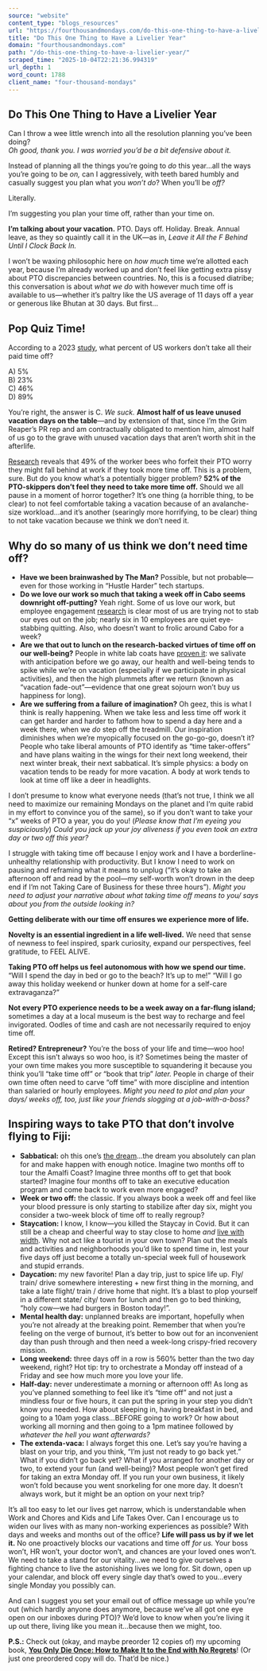 ```yaml
---
source: "website"
content_type: "blogs_resources"
url: "https://fourthousandmondays.com/do-this-one-thing-to-have-a-livelier-year/"
title: "Do This One Thing to Have a Livelier Year"
domain: "fourthousandmondays.com"
path: "/do-this-one-thing-to-have-a-livelier-year/"
scraped_time: "2025-10-04T22:21:36.994319"
url_depth: 1
word_count: 1788
client_name: "four-thousand-mondays"
---
```


## Do This One Thing to Have a Livelier Year

Can I throw a wee little wrench into all the resolution planning you’ve been doing?  
_Oh good, thank you. I was worried you’d be a bit defensive about it._

Instead of planning all the things you’re going to _do_ this year…all the ways you’re going to be _on,_ can I aggressively, with teeth bared humbly and casually suggest you plan what you _won’t do_? When you’ll be _off?_

Literally.

I’m suggesting you plan your time off, rather than your time on.

**I’m talking about your vacation.** PTO. Days off. Holiday. Break. Annual leave, as they so quaintly call it in the UK—as in, _Leave it All the F Behind Until I Clock Back In._

I won’t be waxing philosophic here on _how much_ time we’re allotted each year, because I’m already worked up and don’t feel like getting extra pissy about PTO discrepancies between countries. No, this is a focused diatribe; this conversation is about _what we do_ with however much time off is available to us—whether it’s paltry like the US average of 11 days off a year or generous like Bhutan at 30 days. But first…

## **Pop Quiz Time!**

According to a 2023 [study](https://www.pewresearch.org/social-trends/2023/03/30/how-americans-view-their-jobs/), what percent of US workers don’t take all their paid time off?

A) 5%  
B) 23%  
C) 46%  
D) 89%

You’re right, the answer is C. _We suck._ **Almost half of us leave unused vacation days on the table**—and by extension of that, since I’m the Grim Reaper’s PR rep and am contractually obligated to mention him, almost half of us go to the grave with unused vacation days that aren’t worth shit in the afterlife.

[Research](https://www.pewresearch.org/short-reads/2023/08/10/more-than-4-in-10-u-s-workers-dont-take-all-their-paid-time-off/) reveals that 49% of the worker bees who forfeit their PTO worry they might fall behind at work if they took more time off. This is a problem, sure. But do you know what’s a potentially bigger problem? **52% of the PTO-skippers don’t feel they need to take more time off.** Should we all pause in a moment of horror together? It’s one thing (a horrible thing, to be clear) to not feel comfortable taking a vacation because of an avalanche-size workload…and it’s another (searingly more horrifying, to be clear) thing to not take vacation because we think we don’t need it.

## **Why do so many of us think we don’t need time off?**

*   **Have we been brainwashed by The Man?** Possible, but not probable—even for those working in “Hustle Harder” tech startups.
*   **Do we love our work so much that taking a week off in Cabo seems downright off-putting?** Yeah right. Some of us love our work, but employee engagement [research](https://www.gallup.com/workplace/349484/state-of-the-global-workplace.aspx) is clear most of us are trying not to stab our eyes out on the job; nearly six in 10 employees are quiet eye-stabbing quitting. Also, who doesn’t want to frolic around Cabo for a week?
*   **Are we that out to lunch on the research-backed virtues of time off on our well-being?** People in white lab coats have [proven it](https://www.tandfonline.com/doi/abs/10.1080/08870446.2010.546860): we salivate with anticipation before we go away, our health and well-being tends to spike while we’re on vacation (especially if we participate in physical activities), and then the high plummets after we return (known as “vacation fade-out”—evidence that one great sojourn won’t buy us happiness for long).
*   **Are we suffering from a failure of imagination?** Oh geez, this is what I think is really happening. When we take less and less time off work it can get harder and harder to fathom how to spend a day here and a week there, when we _do_ step off the treadmill. Our inspiration diminishes when we’re myopically focused on the go-go-go, doesn’t it? People who take liberal amounts of PTO identify as “time taker-offers” and have plans waiting in the wings for their next long weekend, their next winter break, their next sabbatical. It’s simple physics: a body on vacation tends to be ready for more vacation. A body at work tends to look at time off like a deer in headlights.

I don’t presume to know what everyone needs (that’s not true, I think we all need to maximize our remaining Mondays on the planet and I’m quite rabid in my effort to convince you of the same), so if you don’t want to take your “x” weeks of PTO a year, you do you! (*Please know that I’m eyeing you suspiciously*) _Could you jack up your joy aliveness if you even took an extra day or two off this year?_

I struggle with taking time off because I enjoy work and I have a borderline-unhealthy relationship with productivity. But I know I need to work on pausing and reframing what it means to unplug (“it’s okay to take an afternoon off and read by the pool—my self-worth won’t drown in the deep end if I’m not Taking Care of Business for these three hours”). _Might you need to adjust your narrative about what taking time off means to you/ says about you from the outside looking in?_

**Getting deliberate with our time off ensures we experience more of life.**

**Novelty is an essential ingredient in a life well-lived.** We need that sense of newness to feel inspired, spark curiosity, expand our perspectives, feel gratitude, to FEEL ALIVE.

**Taking PTO off helps us feel autonomous with how we spend our time.** “Will I spend the day in bed or go to the beach? It’s up to me!” “Will I go away this holiday weekend or hunker down at home for a self-care extravaganza?”

**Not every PTO experience needs to be a week away on a far-flung island;** sometimes a day at a local museum is the best way to recharge and feel invigorated. Oodles of time and cash are not necessarily required to enjoy time off.

**Retired? Entrepreneur?** You’re the boss of your life and time—woo hoo! Except this isn’t always so woo hoo, is it? Sometimes being the master of your own time makes you more susceptible to squandering it because you think you’ll “take time off” or “book that trip” _later._ People in charge of their own time often need to carve “off time” with more discipline and intention than salaried or hourly employees. _Might you need to plot and plan your days/ weeks off, too, just like your friends slogging at a job-with-a-boss?_

## **Inspiring ways to take PTO that don’t involve flying to Fiji:**

*   **Sabbatical:** oh this one’s [the dream](https://fourthousandmondays.com/11-lessons-learned-after-a-work-sabbatical/)…the dream you absolutely can plan for and make happen with enough notice. Imagine two months off to tour the Amalfi Coast? Imagine three months off to get that book started? Imagine four months off to take an executive education program and come back to work even more engaged?
*   **Week or two off:** the classic. If you always book a week off and feel like your blood pressure is only starting to stabilize after day six, might you consider a two-week block of time off to really regroup?
*   **Staycation:** I know, I know—you killed the Staycay in Covid. But it can still be a cheap and cheerful way to stay close to home _and_ [live with width](https://fourthousandmondays.com/dont-just-live-longer-live-wider-and-deeper/). Why not act like a tourist in your own town? Plan out the meals and activities and neighborhoods you’d like to spend time in, lest your five days off just become a totally un-special week full of housework and stupid errands.
*   **Daycation:** my new favorite! Plan a day trip, just to spice life up. Fly/ train/ drive somewhere interesting + new first thing in the morning, and take a late flight/ train / drive home that night. It’s a blast to plop yourself in a different state/ city/ town for lunch and then go to bed thinking, “holy cow—we had burgers in Boston today!”.
*   **Mental health day:** unplanned breaks are important, hopefully when you’re not already at the breaking point. Remember that when you’re feeling on the verge of burnout, it’s better to bow out for an inconvenient day than push through and then need a week-long crispy-fried recovery mission.
*   **Long weekend:** three days off in a row is 560% better than the two day weekend, right? Hot tip: try to orchestrate a Monday off instead of a Friday and see how much more you love your life.
*   **Half-day:** never underestimate a morning or afternoon off! As long as you’ve planned something to feel like it’s “time off” and not just a mindless four or five hours, it can put the spring in your step you didn’t know you needed. How about sleeping in, having breakfast in bed, and going to a 10am yoga class…BEFORE going to work? Or how about working all morning and then going to a 1pm matinee followed by _whatever the hell you want afterwards?_
*   **The extenda-vaca:** I always forget this one. Let’s say you’re having a blast on your trip, and you think, “I’m just not ready to go back yet.” What if you didn’t go back yet? What if you arranged for another day or two, to extend your fun (and well-being)? Most people won’t get fired for taking an extra Monday off. If you run your own business, it likely won’t fold because you went snorkeling for one more day. It doesn’t always work, but it might be an option on your next trip?

It’s all too easy to let our lives get narrow, which is understandable when Work and Chores and Kids and Life Takes Over. Can I encourage us to widen our lives with as many non-working experiences as possible? With days and weeks and months out of the office? **Life will pass us by if we let it.** No one proactively blocks our vacations and time off _for us._ Your boss won’t, HR won’t, your doctor won’t, and chances are your loved ones won’t. We need to take a stand for our vitality…we need to give ourselves a fighting chance to live the astonishing lives we long for. Sit down, open up your calendar, and block off every single day that’s owed to you…every single Monday you possibly can.

And can I suggest you set your email out of office message up while you’re out (which hardly anyone does anymore, because we’ve all got one eye open on our inboxes during PTO)? We’d love to know when you’re living it up out there, living like you mean it…because then we might, too.

**P.S.:** Check out (okay, and maybe preorder 12 copies of) my upcoming book, [**You Only Die Once: How to Make It to the End with No Regrets**](https://fourthousandmondays.com/book/)! (Or just one preordered copy will do. That’d be nice.)